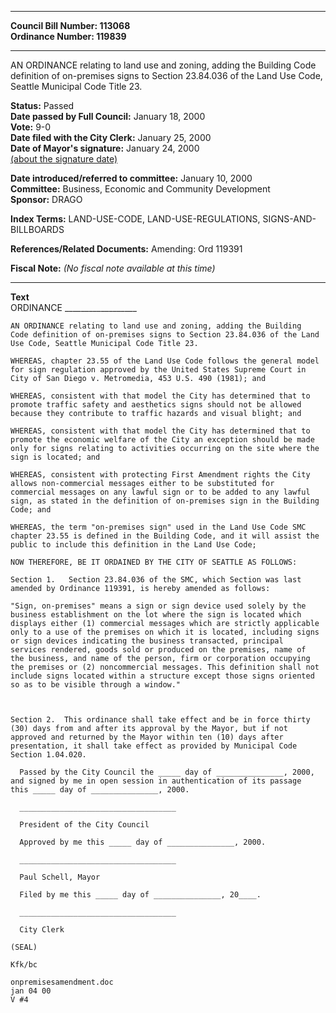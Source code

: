 * * * * *  
  
**Council Bill Number: [](#h0)[](#h2)113068**   
**Ordinance Number: 119839**  
  
* * * * *  
  
AN ORDINANCE relating to land use and zoning, adding the Building Code definition of on-premises signs to Section 23.84.036 of the Land Use Code, Seattle Municipal Code Title 23.  
  
**Status:** Passed   
**Date passed by Full Council:** January 18, 2000   
**Vote:** 9-0   
**Date filed with the City Clerk:** January 25, 2000   
**Date of Mayor's signature:** January 24, 2000   
[(about the signature date)](/~public/approvaldate.htm)   
  
  
**Date introduced/referred to committee:** January 10, 2000   
**Committee:** Business, Economic and Community Development   
**Sponsor:** DRAGO   
  
**Index Terms:** LAND-USE-CODE, LAND-USE-REGULATIONS, SIGNS-AND-BILLBOARDS  
  
**References/Related Documents:** Amending: Ord 119391  
  
**Fiscal Note:** *(No fiscal note available at this time)*  
  
* * * * *  
  
**Text**  
    ORDINANCE __________________  
  
    AN ORDINANCE relating to land use and zoning, adding the Building  
    Code definition of on-premises signs to Section 23.84.036 of the Land  
    Use Code, Seattle Municipal Code Title 23.  
  
    WHEREAS, chapter 23.55 of the Land Use Code follows the general model  
    for sign regulation approved by the United States Supreme Court in  
    City of San Diego v. Metromedia, 453 U.S. 490 (1981); and  
  
    WHEREAS, consistent with that model the City has determined that to  
    promote traffic safety and aesthetics signs should not be allowed  
    because they contribute to traffic hazards and visual blight; and  
  
    WHEREAS, consistent with that model the City has determined that to  
    promote the economic welfare of the City an exception should be made  
    only for signs relating to activities occurring on the site where the  
    sign is located; and  
  
    WHEREAS, consistent with protecting First Amendment rights the City  
    allows non-commercial messages either to be substituted for  
    commercial messages on any lawful sign or to be added to any lawful  
    sign, as stated in the definition of on-premises sign in the Building  
    Code; and  
  
    WHEREAS, the term "on-premises sign" used in the Land Use Code SMC  
    chapter 23.55 is defined in the Building Code, and it will assist the  
    public to include this definition in the Land Use Code;  
  
    NOW THEREFORE, BE IT ORDAINED BY THE CITY OF SEATTLE AS FOLLOWS:  
  
    Section 1.   Section 23.84.036 of the SMC, which Section was last  
    amended by Ordinance 119391, is hereby amended as follows:  
  
    "Sign, on-premises" means a sign or sign device used solely by the  
    business establishment on the lot where the sign is located which  
    displays either (1) commercial messages which are strictly applicable  
    only to a use of the premises on which it is located, including signs  
    or sign devices indicating the business transacted, principal  
    services rendered, goods sold or produced on the premises, name of  
    the business, and name of the person, firm or corporation occupying  
    the premises or (2) noncommercial messages. This definition shall not  
    include signs located within a structure except those signs oriented  
    so as to be visible through a window."  
  
  
  
    Section 2.  This ordinance shall take effect and be in force thirty  
    (30) days from and after its approval by the Mayor, but if not  
    approved and returned by the Mayor within ten (10) days after  
    presentation, it shall take effect as provided by Municipal Code  
    Section 1.04.020.  
  
      Passed by the City Council the _____ day of _______________, 2000,  
    and signed by me in open session in authentication of its passage  
    this _____ day of _______________, 2000.  
  
      ___________________________________  
  
      President of the City Council  
  
      Approved by me this _____ day of _______________, 2000.  
  
      ___________________________________  
  
      Paul Schell, Mayor  
  
      Filed by me this _____ day of _______________, 20____.  
  
      ___________________________________  
  
      City Clerk  
  
    (SEAL)  
  
    Kfk/bc  
  
    onpremisesamendment.doc  
    jan 04 00  
    V #4  
